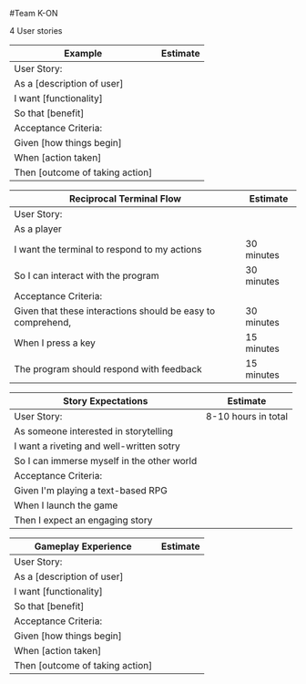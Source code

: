 #Team K-ON

4 User stories

|Example|Estimate|
|---|---|
|User Story:|
|As a [description of user]|
|I want [functionality]|
|So that [benefit]|
|Acceptance Criteria:|
|Given [how things begin]|
|When [action taken]|
|Then [outcome of taking action]|

|Reciprocal Terminal Flow|Estimate|
|---|---|
|User Story:|
|As a player|
|I want the terminal to respond to my actions|30 minutes|
|So I can interact with the program|30 minutes|
|Acceptance Criteria:|
|Given that these interactions should be easy to comprehend,|30 minutes|
|When I press a key|15 minutes|
|The program should respond with feedback|15 minutes|

|Story Expectations|Estimate|
|---|---|
|User Story:|8-10 hours in total|
|As someone interested in storytelling|
|I want a riveting and well-written sotry|
|So I can immerse myself in the other world|
|Acceptance Criteria:|
|Given I'm playing a text-based RPG|
|When I launch the game|
|Then I expect an engaging story|

|Gameplay Experience|Estimate|
|---|---|
|User Story:|
|As a [description of user]|
|I want [functionality]|
|So that [benefit]|
|Acceptance Criteria:|
|Given [how things begin]|
|When [action taken]|
|Then [outcome of taking action]|